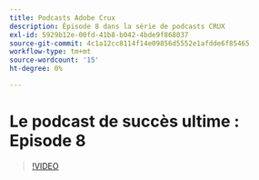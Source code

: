 ```yaml
---
title: Podcasts Adobe Crux
description: Épisode 8 dans la série de podcasts CRUX
exl-id: 5929b12e-00fd-41b8-b042-4bde9f868037
source-git-commit: 4c1a12cc8114f14e09856d5552e1afdde6f85465
workflow-type: tm+mt
source-wordcount: '15'
ht-degree: 0%

---
```


# Le podcast de succès ultime : Episode 8

>[!VIDEO](https://video.tv.adobe.com/v/3429404?quality=12learn=on)
